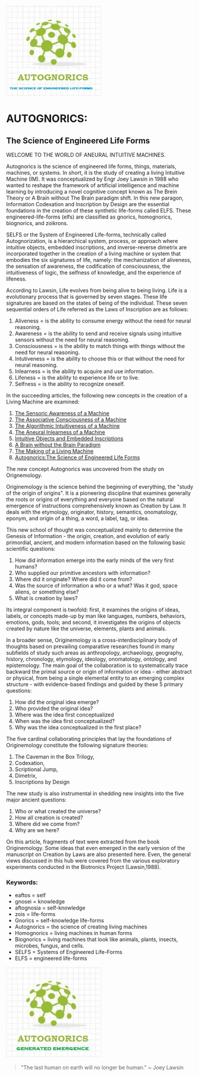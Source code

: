 ![autognorics](gnorics.jpg)
# AUTOGNORICS: 
## The Science of Engineered Life Forms

WELCOME TO THE WORLD OF ANEURAL INTUITIVE MACHINES.

Autognorics is the science of engineered life forms, things, materials, machines, or systems. In short, it is the study of creating a living Intuitive Machine (IM). It was conceptualized by Engr Joey Lawsin in 1988 who wanted to reshape the framework of artificial intelligence and machine learning by introducing a novel cognitive concept known as The Brein Theory or A Brain without The Brain paradigm shift. In this new paragon, Information Codexation and Inscription by Design are the essential foundations in the creation of these synthetic life-forms called ELFS. These engineered-life-forms (elfs) are classified as gnorics, homognorics, biognorics, and zoikrons.

SELFS or the System of Engineered Life-forms, technically called Autognorization, is a hierarchical system, process, or approach where intuitive objects, embedded inscriptions, and inverse-reverse dimetrix are incorporated together in the creation of a living machine or system that embodies the six signatures of life, namely: the mechanization of aliveness, the sensation of awareness, the codification of consciousness, the intuitiveness of logic, the selfness of knowledge, and the experience of lifeness.

According to Lawsin, Life evolves from being alive to being living. Life is a evolutionary process that is governed by seven stages. These life signatures are based on the states of being of the individual. These seven sequential orders of Life referred as the Laws of Inscription are as follows:

1. Aliveness = is the ability to consume energy without the need for neural reasoning.
2. Awareness = is the ability to send and receive signals using intuitive sensors without the need for neural reasoning.
3. Consciousness = is the ability to match things with things without the need for neural reasoning.
4. Intutiveness = is the ability to choose this or that without the need for neural reasoning.
5. Inlearness = is the ability to acquire and use information.
6. Lifeness = is the ability to experience life or to live.
7. Selfness = is the ability to recognize oneself.

In the succeeding articles, the following new concepts in the creation of a Living Machine are examined:
1. [The Sensoric Awareness of a Machine](https://autognorics.github.io/Sensoric_Awareness/)
2. [The Associative Consciousness of a Machine](https://autognorics.github.io/Aneural_Consciousness/)
3. [The Algorithmic Intuitiveness of a Machine](https://autognorics.github.io/Algorithmic_Intuitiveness/)
4. [The Aneural Inlearness of a Machine](https://autognorics.github.io/Neural-Selfness/) 
5. [Intuitive Objects and Embedded Inscriptions](https://autognorics.github.io/Intuitive_Objects/)
6. [A Brain without the Brain Paradigm](https://autognorics.github.io/Aneural-Intuitive-Systems/)
7. [The Making of a Living Machine](https://autognorics.github.io/Engineered_Life_Forms/)
8. [Autognorics:The Science of Engineered Life Forms](https://autognorics.github.io/Autognorics/)

The new concept Autognorics was uncovered from the study on Orignemology.

Originemology is the science behind the beginning of everything, the "study of the origin of origins". It is a pioneering discipline that examines generally the roots or origins of everything and everyone based on the natural emergence of instructions comprehensively known as Creation by Law. It deals with the etymology, originator, history, semantics, onomatology, eponym, and origin of a thing, a word, a label, tag, or idea.

This new school of thought was conceptualized mainly to determine the Genesis of Information - the origin, creation, and evolution of early primordial, ancient, and modern information based on the following basic scientific questions:

1. How did information emerge into the early minds of the very first humans?
2. Who supplied our primitive ancestors with information?
3. Where did it originate? Where did it come from?
4. Was the source of information a who or a what? Was it god, space aliens, or something else?
5. What is creation by laws?

Its integral component is twofold: first, it examines the origins of ideas, labels, or concepts made-up by man like languages, numbers, behaviors, emotions, gods, tools; and second, it investigates the origins of objects created by nature like the universe, elements, plants and animals.

In a broader sense, Originemology is a cross-interdisciplinary body of thoughts based on prevailing comparative researches found in many subfields of study such areas as anthropology, archaeology, geography, history, chronology, etymology, ideology, onomatology, ontology, and epistemology. The main goal of the collaboration is to systematically trace backward the primal source or origin of information or idea - either abstract or physical, from being a single elemental entity to an emerging complex structure - with evidence-based findings and guided by these 5 primary questions:

1. How did the original idea emerge?
2. Who provided the original idea?
3. Where was the idea first conceptualized
4. When was the idea first conceptualized?
5. Why was the idea conceptualized in the first place?

The five cardinal collaborating principles that lay the foundations of Originemology constitute the following signature theories:
1. The Caveman in the Box Trilogy,
2. Codexation,
3. Scriptional Jump,
4. Dimetrix,
5. Inscriptions by Design

The new study is also instrumental in shedding new insights into the five major ancient questions:
1. Who or what created the universe?
2. How all creation is created?
3. Where did we come from?
4. Why are we here?

On this article, fragments of text were extracted from the book Originemology. Some ideas that even emerged in the early version of the manuscript on Creation by Laws are also presented here. Even, the general views discussed in this hub were covered from the various exploratory experiments conducted in the Biotronics Project (Lawsin,1988).

### Keywords:
-    eaftos = self
-    gnosei = knowledge
-    aftognosia = self-knowledge
-    zois = life-forms
-    Gnorics = self-knowledge life-forms
-    Autognorics = the science of creating living machines
-    Homognorics = living machines in human forms
-    Biognorics = living machines that look like animals, plants, insects, microbes, fungus, and cells.
-    SELFS = Systems of Engineered Life-Forms
-    ELFS = engineered life-forms

![autognorics](GET.jpg)


> "The last human on earth will no longer be human." ~ Joey Lawsin

